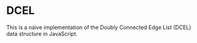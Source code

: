 # DCEL
This is a naive implementation of the Doubly Connected Edge List (DCEL) data structure in JavaScript.
